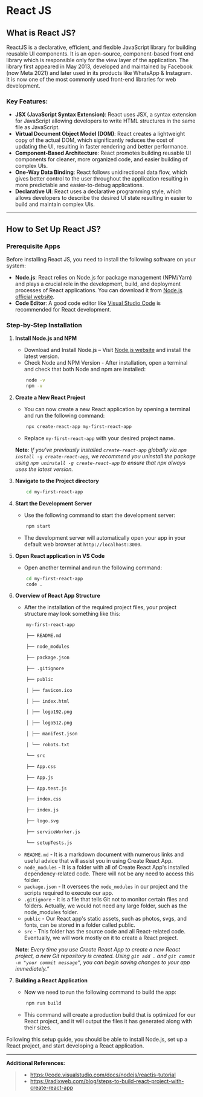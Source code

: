 # React JS

## What is React JS?

ReactJS is a declarative, efficient, and flexible JavaScript library for building reusable UI components. It is an open-source, component-based front end library which is responsible only for the view layer of the application. The library first appeared in May 2013, developed and maintained by Facebook (now Meta 2021) and later used in its products like WhatsApp & Instagram. It is now one of the most commonly used front-end libraries for web development.

### Key Features:
- **JSX (JavaScript Syntax Extension)**: React uses JSX, a syntax extension for JavaScript allowing developers to write HTML structures in the same file as JavaScript.
- **Virtual Document Object Model (DOM)**: React creates a lightweight copy of the actual DOM, which significantly reduces the cost of updating the UI, resulting in faster rendering and better performance.
- **Component-Based Architecture**: React promotes building reusable UI components for cleaner, more organized code, and easier building of complex UIs.
- **One-Way Data Binding**: React follows unidirectional data flow, which gives better control to the user throughout the application resulting in more predictable and easier-to-debug applications.
- **Declarative UI**: React uses a declarative programming style, which allows developers to describe the desired UI state resulting in easier to build and maintain complex UIs.

---

## How to Set Up React JS?

### Prerequisite Apps

Before installing React JS, you need to install the following software on your system:
- **Node.js**: React relies on Node.js for package management (NPM/Yarn) and plays a crucial role in the development, build, and deployment processes of React applications. You can download it from [Node.js official website](https://nodejs.org/).
- **Code Editor**: A good code editor like [Visual Studio Code](https://code.visualstudio.com/) is recommended for React development.

### Step-by-Step Installation

1. **Install Node.js and NPM**
    - Download and Install Node.js – Visit [Node.js website](https://nodejs.org/) and install the latest version.
    - Check Node and NPM Version - After installation, open a terminal and check that both Node and npm are installed:
    ```bash
        node -v
        npm -v
    ```

2. **Create a New React Project**
    -  You can now create a new React application by opening a terminal and run the following command:
    ```bash
        npx create-react-app my-first-react-app
    ```
    - Replace `my-first-react-app` with your desired project name.

    **Note**: *If you've previously installed `create-react-app` globally via `npm install -g create-react-app`, we recommend you uninstall the package using `npm uninstall -g create-react-app` to ensure that npx always uses the latest version.*

3. **Navigate to the Project directory**
    ```bash
        cd my-first-react-app
    ```

4. **Start the Development Server**
    - Use the following command to start the development server:
    ```bash
        npm start
    ```
    - The development server will automatically open your app in your default web browser at `http://localhost:3000`.

5. **Open React application in VS Code**
    - Open another terminal and run the following command:
    ```bash
        cd my-first-react-app
        code .
    ```

6. **Overview of React App Structure**
    - After the installation of the required project files, your project structure may look something like this:
    ```bash
        my-first-react-app

        ├── README.md

        ├── node_modules

        ├── package.json

        ├── .gitignore

        ├── public

        │ ├── favicon.ico

        │ ├── index.html

        │ ├── logo192.png

        │ ├── logo512.png

        │ ├── manifest.json

        │ └── robots.txt

        └── src

        ├── App.css

        ├── App.js

        ├── App.test.js

        ├── index.css

        ├── index.js

        ├── logo.svg

        ├── serviceWorker.js

        └── setupTests.js
    ```
    - `README.md` - It is a markdown document with numerous links and useful advice that will assist you in using Create React App.
    - `node_modules` - It is a folder with all of Create React App's installed dependency-related code. There will not be any need to access this folder.
    - `package.json` - It oversees the `node_modules` in our project and the scripts required to execute our app.
    - `.gitignore` - It is a file that tells Git not to monitor certain files and folders. Actually, we would not need any large folder, such as the node_modules folder.
    -  `public` - Our React app's static assets, such as photos, svgs, and fonts, can be stored in a folder called public.
    -  `src` - This folder has the source code and all React-related code. Eventually, we will work mostly on it to create a React project.

    **Note**: *Every time you use Create React App to create a new React project, a new Git repository is created. Using `git add .` and `git commit -m "your commit message”`, you can begin saving changes to your app immediately.”*

7. **Building a React Application**
    - Now we need to run the following command to build the app:
    ```bash
        npm run build
    ```
    - This command will create a production build that is optimized for our React project, and it will output the files it has generated along with their sizes.

Following this setup guide, you should be able to install Node.js, set up a React project, and start developing a React application.

---

**Additional References:**
>- https://code.visualstudio.com/docs/nodejs/reactjs-tutorial
>- https://radixweb.com/blog/steps-to-build-react-project-with-create-react-app